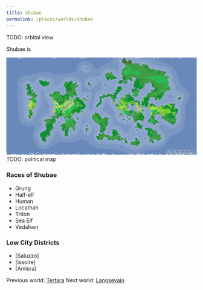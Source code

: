 ```yaml
---
title: Shubae
permalink: /places/worlds/shubae
---
```

TODO: orbital view

Shubae is

![Shubae Biomes](../../assets/img/shubae-biomes.png)
TODO: political map

### Races of Shubae
- Grung
- Half-elf
- Human
- Locathah
- Triton
- Sea Elf
- Vedalken

### Low City Districts
- [Saluzzo]
- [Issoire]
- [Amisra]

Previous world: [Tertara](places/worlds/Tertara)
Next world: [Langsevain](places/worlds/Langsevain)